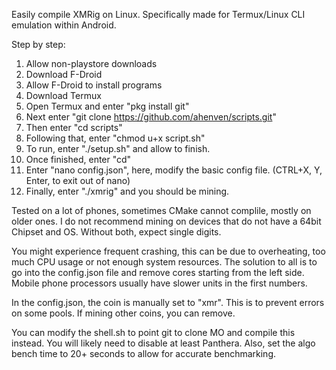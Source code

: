 Easily compile XMRig on Linux. Specifically made for Termux/Linux CLI emulation within Android.

Step by step:
1) Allow non-playstore downloads
2) Download F-Droid
3) Allow F-Droid to install programs
4) Download Termux
5) Open Termux and enter "pkg install git"
6) Next enter "git clone https://github.com/ahenven/scripts.git"
7) Then enter "cd scripts"
8) Following that, enter "chmod u+x script.sh"
9) To run, enter "./setup.sh" and allow to finish.
10) Once finished, enter "cd"
11) Enter "nano config.json", here, modify the basic config file. (CTRL+X, Y, Enter, to exit out of nano)
12) Finally, enter "./xmrig" and you should be mining.

Tested on a lot of phones, sometimes CMake cannot complile, mostly on older ones.
I do not recommend mining on devices that do not have a 64bit Chipset and OS. Without both, expect single digits.

You might experience frequent crashing, this can be due to overheating, too much CPU usage or not enough system resources.
The solution to all is to go into the config.json file and remove cores starting from the left side. Mobile phone processors usually have slower units in the first numbers.

In the config.json, the coin is manually set to "xmr". This is to prevent errors on some pools. If mining other coins, you can remove.

You can modify the shell.sh to point git to clone MO and compile this instead. You will likely need to disable at least Panthera. Also, set the algo bench time to 20+ seconds to allow for accurate benchmarking.
